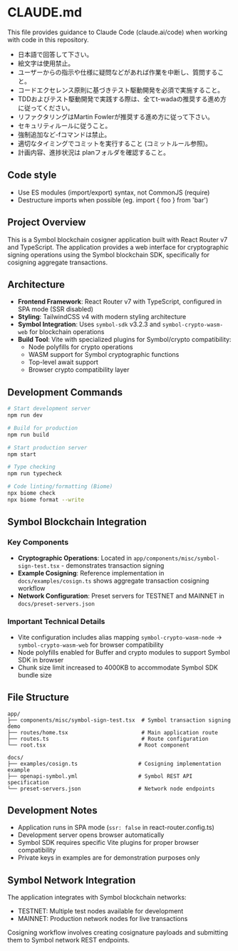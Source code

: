 # CLAUDE.md

This file provides guidance to Claude Code (claude.ai/code) when working with code in this repository.

- 日本語で回答して下さい。
- 絵文字は使用禁止。
- ユーザーからの指示や仕様に疑問などがあれば作業を中断し、質問すること。
- コードエクセレンス原則に基づきテスト駆動開発を必須で実施すること。
- TDDおよびテスト駆動開発で実践する際は、全てt-wadaの推奨する進め方に従ってください。
- リファクタリングはMartin Fowlerが推奨する進め方に従って下さい。
- セキュリティルールに従うこと。
- 強制追加など-fコマンドは禁止。
- 適切なタイミングでコミットを実行すること (コミットルール参照)。
- 計画内容、進捗状況は planフォルダを確認すること。

## Code style
- Use ES modules (import/export) syntax, not CommonJS (require)
- Destructure imports when possible (eg. import { foo } from 'bar')

## Project Overview

This is a Symbol blockchain cosigner application built with React Router v7 and TypeScript. The application provides a web interface for cryptographic signing operations using the Symbol blockchain SDK, specifically for cosigning aggregate transactions.

## Architecture

- **Frontend Framework**: React Router v7 with TypeScript, configured in SPA mode (SSR disabled)
- **Styling**: TailwindCSS v4 with modern styling architecture
- **Symbol Integration**: Uses `symbol-sdk` v3.2.3 and `symbol-crypto-wasm-web` for blockchain operations
- **Build Tool**: Vite with specialized plugins for Symbol/crypto compatibility:
  - Node polyfills for crypto operations
  - WASM support for Symbol cryptographic functions
  - Top-level await support
  - Browser crypto compatibility layer

## Development Commands

```bash
# Start development server
npm run dev

# Build for production
npm run build

# Start production server
npm start

# Type checking
npm run typecheck

# Code linting/formatting (Biome)
npx biome check
npx biome format --write
```

## Symbol Blockchain Integration

### Key Components

- **Cryptographic Operations**: Located in `app/components/misc/symbol-sign-test.tsx` - demonstrates transaction signing
- **Example Cosigning**: Reference implementation in `docs/examples/cosign.ts` shows aggregate transaction cosigning workflow
- **Network Configuration**: Preset servers for TESTNET and MAINNET in `docs/preset-servers.json`

### Important Technical Details

- Vite configuration includes alias mapping `symbol-crypto-wasm-node` → `symbol-crypto-wasm-web` for browser compatibility
- Node polyfills enabled for Buffer and crypto modules to support Symbol SDK in browser
- Chunk size limit increased to 4000KB to accommodate Symbol SDK bundle size

## File Structure

```
app/
├── components/misc/symbol-sign-test.tsx  # Symbol transaction signing demo
├── routes/home.tsx                       # Main application route
├── routes.ts                             # Route configuration
└── root.tsx                             # Root component

docs/
├── examples/cosign.ts                   # Cosigning implementation example
├── openapi-symbol.yml                   # Symbol REST API specification
└── preset-servers.json                  # Network node endpoints
```

## Development Notes

- Application runs in SPA mode (`ssr: false` in react-router.config.ts)
- Development server opens browser automatically
- Symbol SDK requires specific Vite plugins for proper browser compatibility
- Private keys in examples are for demonstration purposes only

## Symbol Network Integration

The application integrates with Symbol blockchain networks:
- TESTNET: Multiple test nodes available for development
- MAINNET: Production network nodes for live transactions

Cosigning workflow involves creating cosignature payloads and submitting them to Symbol network REST endpoints.

